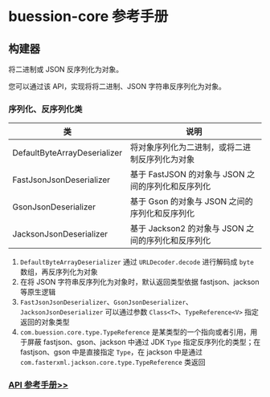 # buession-core 参考手册


## 构建器


将二进制或 JSON 反序列化为对象。

您可以通过该 API，实现将将二进制、JSON 字符串反序列化为对象。


### 序列化、反序列化类


|  类   | 说明  |
|  ----  | ----  |
| DefaultByteArrayDeserializer  | 将对象序列化为二进制，或将二进制反序列化为对象 |
| FastJsonJsonDeserializer  | 基于 FastJSON 的对象与 JSON 之间的序列化和反序列化 |
| GsonJsonDeserializer  | 基于 Gson 的对象与 JSON 之间的序列化和反序列化 |
| JacksonJsonDeserializer  | 基于 Jackson2 的对象与 JSON 之间的序列化和反序列化 |


1. `DefaultByteArrayDeserializer` 通过 `URLDecoder.decode` 进行解码成 `byte` 数组，再反序列化为对象
2. 在将 JSON 字符串反序列化为对象时，默认返回类型依据 fastjson、jackson 等原生逻辑
3. `FastJsonJsonDeserializer`、`GsonJsonDeserializer`、`JacksonJsonDeserializer` 可以通过参数 `Class<T>`、`TypeReference<V>` 指定返回的对象类型
4. `com.buession.core.type.TypeReference` 是某类型的一个指向或者引用，用于屏蔽 fastjson、gson、jackson 中通过 JDK `Type` 指定反序列化的类型；在 fastjson、gson 中是直接指定 `Type`，在 jackson 中是通过 `com.fasterxml.jackson.core.type.TypeReference` 类返回


### [API 参考手册>>](https://javadoc.io/static/com.buession/buession-core/2.3.0/com/buession/core/serializer/package-summary.html)